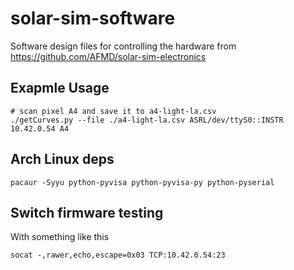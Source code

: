 # solar-sim-software
Software design files for controlling the hardware from https://github.com/AFMD/solar-sim-electronics

## Exapmle Usage 

```
# scan pixel A4 and save it to a4-light-la.csv
./getCurves.py --file ./a4-light-la.csv ASRL/dev/ttyS0::INSTR 10.42.0.54 A4
```
## Arch Linux deps

```
pacaur -Syyu python-pyvisa python-pyvisa-py python-pyserial
```

## Switch firmware testing
With something like this
```
socat -,rawer,echo,escape=0x03 TCP:10.42.0.54:23
```
